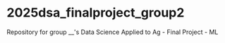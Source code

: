 # 2025dsa_finalproject_group2
Repository for group __'s Data Science Applied to Ag - Final Project - ML

